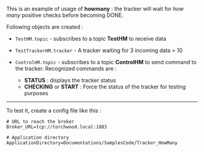 This is an example of usage of **howmany** : the tracker will wait for *how many* positive checks before becoming DONE.

Following objects are created :
- `TestHM.topic` - subscribes to a topic **TestHM** to receive data
- `TestTrackerHM.tracker` - A tracker waiting for 3 incoming data > 10

- `ControlHM.topic` - subscribes to a topic **ControlHM** to send command to the tracker. Recognized commands are :

  * **STATUS** : displays the tracker status
  * **CHECKING** or **START** : Force the status of the tracker for testing purposes

---

To test it, create a config file like this :

	# URL to reach the broker
	Broker_URL=tcp://torchwood.local:1883

	# Application directory
	ApplicationDirectory=Documentations/SamplesCode/Tracker_HowMany


